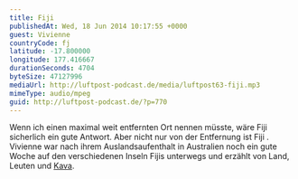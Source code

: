 ```yaml
---
title: Fiji
publishedAt: Wed, 18 Jun 2014 10:17:55 +0000
guest: Vivienne
countryCode: fj
latitude: -17.800000
longitude: 177.416667
durationSeconds: 4704
byteSize: 47127996
mediaUrl: http://luftpost-podcast.de/media/luftpost63-fiji.mp3
mimeType: audio/mpeg
guid: http://luftpost-podcast.de/?p=770
---
```


Wenn ich einen maximal weit entfernten Ort nennen müsste, wäre Fiji sicherlich ein gute Antwort. Aber nicht nur von der Entfernung ist Fiji . Vivienne war nach ihrem Auslandsaufenthalt in Australien noch ein gute Woche auf den verschiedenen Inseln Fijis unterwegs und erzählt von Land, Leuten und [Kava](http://de.wikipedia.org/wiki/Kava).
